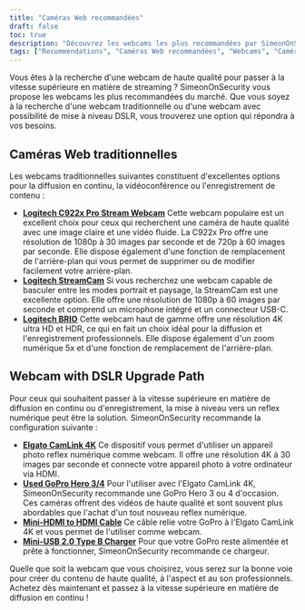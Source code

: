 ```yaml
---
title: "Caméras Web recommandées"
draft: false
toc: true
description: "Découvrez les webcams les plus recommandées par SimeonOnSecurity pour tous vos besoins en matière de diffusion en continu. Choisissez parmi les webcams traditionnelles, telles que la Logitech C922x Pro Stream Webcam, la Logitech StreamCam et la Logitech BRIO, ou optez pour une webcam avec une mise à niveau DSLR, en utilisant l'Elgato CamLink 4K avec une GoPro Hero 3 4 d'occasion, un câble Mini-HDMI vers HDMI et un chargeur Mini-USB 2.0 Type B. Achetez maintenant les meilleures webcams du marché."
tags: ["Recommendations", "Caméras Web recommandées", "Webcams", "Caméras Web traditionnelles", "Webcam avec DSLR Upgrade Path", "Logitech C922x Pro Stream Webcam", "Logitech StreamCam", "Logitech BRIO", "Elgato CamLink 4K", "Go Pro Hero 3 4", "Câble mini-HDMI vers HDMI", "Chargeur Mini-USB 2.0 Type B"]
---
```

 Vous êtes à la recherche d'une webcam de haute qualité pour passer à la vitesse supérieure en matière de streaming ? SimeonOnSecurity vous propose les webcams les plus recommandées du marché. Que vous soyez à la recherche d'une webcam traditionnelle ou d'une webcam avec possibilité de mise à niveau DSLR, vous trouverez une option qui répondra à vos besoins.

## Caméras Web traditionnelles

Les webcams traditionnelles suivantes constituent d'excellentes options pour la diffusion en continu, la vidéoconférence ou l'enregistrement de contenu :

- [**Logitech C922x Pro Stream Webcam**](https://amzn.to/37P4FMN) Cette webcam populaire est un excellent choix pour ceux qui recherchent une caméra de haute qualité avec une image claire et une vidéo fluide. La C922x Pro offre une résolution de 1080p à 30 images par seconde et de 720p à 60 images par seconde. Elle dispose également d'une fonction de remplacement de l'arrière-plan qui vous permet de supprimer ou de modifier facilement votre arrière-plan.
- [**Logitech StreamCam**](https://amzn.to/2SQUWAA) Si vous recherchez une webcam capable de basculer entre les modes portrait et paysage, la StreamCam est une excellente option. Elle offre une résolution de 1080p à 60 images par seconde et comprend un microphone intégré et un connecteur USB-C.
- [**Logitech BRIO**](https://amzn.to/2uQPjcn) Cette webcam haut de gamme offre une résolution 4K ultra HD et HDR, ce qui en fait un choix idéal pour la diffusion et l'enregistrement professionnels. Elle dispose également d'un zoom numérique 5x et d'une fonction de remplacement de l'arrière-plan.

## Webcam with DSLR Upgrade Path

Pour ceux qui souhaitent passer à la vitesse supérieure en matière de diffusion en continu ou d'enregistrement, la mise à niveau vers un reflex numérique peut être la solution. SimeonOnSecurity recommande la configuration suivante :

- [**Elgato CamLink 4K**](https://amzn.to/3oFugAi) Ce dispositif vous permet d'utiliser un appareil photo reflex numérique comme webcam. Il offre une résolution 4K à 30 images par seconde et connecte votre appareil photo à votre ordinateur via HDMI.
- [**Used GoPro Hero 3/4**](https://www.ebay.com/sch/i.html?_nkw=Used+GoPro+HERO+4+Black+Edition) Pour l'utiliser avec l'Elgato CamLink 4K, SimeonOnSecurity recommande une GoPro Hero 3 ou 4 d'occasion. Ces caméras offrent des vidéos de haute qualité et sont souvent plus abordables que l'achat d'un tout nouveau reflex numérique.
- [**Mini-HDMI to HDMI Cable**](https://amzn.to/2N1AL2J) Ce câble relie votre GoPro à l'Elgato CamLink 4K et vous permet de l'utiliser comme webcam.
- [**Mini-USB 2.0 Type B Charger**](https://amzn.to/2XyN5t5) Pour que votre GoPro reste alimentée et prête à fonctionner, SimeonOnSecurity recommande ce chargeur.

Quelle que soit la webcam que vous choisirez, vous serez sur la bonne voie pour créer du contenu de haute qualité, à l'aspect et au son professionnels. Achetez dès maintenant et passez à la vitesse supérieure en matière de diffusion en continu !
